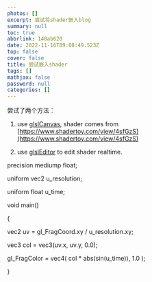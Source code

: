 ```yaml
---
photos: []
excerpt: 尝试将shader嵌入blog
summary: null
toc: true
abbrlink: 140ab620
date: 2022-11-16T09:08:49.523Z
top: false
cover: false
title: 尝试嵌入shader
tags: []
mathjax: false
password: null
categories: []
---
```

尝试了两个方法：
1. use [glslCanvas](https://github.com/patriciogonzalezvivo/glslCanvas), shader comes from [https://www.shadertoy.com/view/4sfGzS](https://www.shadertoy.com/view/4sfGzS)

<script type="text/javascript" src="https://rawgit.com/patriciogonzalezvivo/glslCanvas/master/dist/GlslCanvas.js"></script>
<canvas class="glslCanvas" data-fragment-url="/glsl/shaders/shader.frag" width="300" height="300"></canvas>

<link type="text/css" rel="stylesheet" href="/js/glsl/glslEditor.css">
<script type="application/javascript" src="/js/glsl/glslEditor.js"></script>

2. use [glslEditor](https://github.com/patriciogonzalezvivo/glslEditor) to edit shader realtime.

<body>
    <div id="glsl_editor">
precision mediump float;

uniform vec2 u_resolution;

uniform float u_time;

void main()

{

  vec2 uv = gl_FragCoord.xy / u_resolution.xy;

  vec3 col = vec3(uv.x, uv.y, 0.0);

  gl_FragColor = vec4( col * abs(sin(u_time)), 1.0 );

}
</div>
</body>
<script type="text/javascript">
    const glslEditor = new GlslEditor('#glsl_editor', { 
        canvas_size: 200,
        canvas_draggable: true,
        theme: 'monokai',
        multipleBuffers: true,
        canvas_follow: true,
        watchHash: false,
        fileDrops: true,
        menu: false
    });
</script>